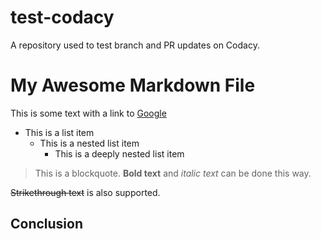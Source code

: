 # test-codacy
A repository used to test branch and PR updates on Codacy.


# My Awesome Markdown File

This is some text with a link to [Google](https://www.google.com)

- This is a list item
  * This is a nested list item
    + This is a deeply nested list item

> This is a blockquote.
**Bold text** and *italic text* can be done this way.

~~Strikethrough text~~ is also supported.

## Conclusion
